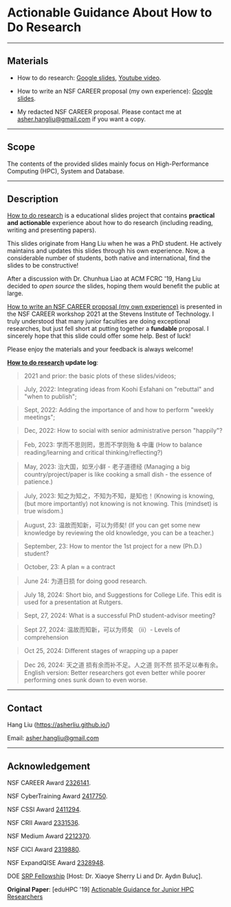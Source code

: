 # Actionable Guidance About How to Do Research

---------
Materials
------------------
- How to do research: [Google slides](https://docs.google.com/presentation/d/1fWNPS5Ts2s13T3GFQIo_6H2LEOT1ZVHy-Pu_tDHHp_A/edit#slide=id.p), [Youtube video](https://www.youtube.com/watch?v=g1cUcJ4DOdI&t=2100s).


- How to write an NSF CAREER proposal (my own experience): [Google slides](https://docs.google.com/presentation/d/1WzOPkXaGoS1THQP68rCCX7fxD2QTmpC5QmAWnirmCWI/edit?usp=sharing).

- My redacted NSF CAREER proposal. Please contact me at asher.hangliu@gmail.com if you want a copy. 

-----
Scope
------------------
The contents of the provided slides mainly focus on High-Performance Computing (HPC), System and Database.

-------
Description
---------------

[How to do research](https://docs.google.com/presentation/d/1fWNPS5Ts2s13T3GFQIo_6H2LEOT1ZVHy-Pu_tDHHp_A/edit#slide=id.p) is a educational slides project that contains **practical and actionable** experience about how to do research (including reading, writing and presenting papers). 

This slides originate from Hang Liu when he was a PhD student. He actively maintains and updates this slides through his own experience. Now, a considerable number of students, both native and international, find the slides to be constructive! 

After a discussion with Dr. Chunhua Liao at ACM FCRC '19, Hang Liu decided to *open source* the slides, hoping them would benefit the public at large.


[How to write an NSF CAREER proposal (my own experience)](https://docs.google.com/presentation/d/1WzOPkXaGoS1THQP68rCCX7fxD2QTmpC5QmAWnirmCWI/edit?usp=sharing) is presented in the NSF CAREER workshop 2021 at the Stevens Institute of Technology. I truly understood that many junior faculties are doing exceptional researches, but just fell short at putting together a **fundable** proposal. I sincerely hope that this slide could offer some help. Best of luck!

Please enjoy the materials and your feedback is always welcome!

**[How to do research](https://docs.google.com/presentation/d/1fWNPS5Ts2s13T3GFQIo_6H2LEOT1ZVHy-Pu_tDHHp_A/edit#slide=id.p) update log**:

> 2021 and prior: the basic plots of these slides/videos;

> July, 2022: Integrating ideas from Koohi Esfahani on "rebuttal" and "when to publish";

> Sept, 2022: Adding the importance of and how to perform "weekly meetings";

> Dec, 2022: How to social with senior administrative person "happily"?

> Feb, 2023: 学而不思则罔，思而不学则殆 & 中庸 (How to balance reading/learning and critical thinking/reflecting?)

> May, 2023: 治大国，如烹小鲜 - 老子道德经 (Managing a big country/project/paper is like cooking a small dish - the essence of patience.)

> July, 2023: 知之为知之，不知为不知，是知也！(Knowing is knowing, (but more importantly) not knowing is not knowing.  This (mindset) is true wisdom.)

> August, 23: 温故而知新，可以为师矣! (If you can get some new knowledge by reviewing the old knowledge, you can be a teacher.)

> September, 23: How to mentor the 1st project for a new (Ph.D.) student?

> October, 23: A plan ≈ a contract

> June 24: 为道日损 for doing good research.

> July 18, 2024: Short bio, and Suggestions for College Life. This edit is used for a presentation at Rutgers.        

> Sept, 27, 2024: What is a successful PhD student-advisor meeting?

> Sept 27, 2024: 温故而知新，可以为师矣 （ii）- Levels of comprehension      

> Oct 25, 2024: Different stages of wrapping up a paper

> Dec 26, 2024: 天之道 损有余而补不足。人之道 则不然 损不足以奉有余。
English version: Better researchers got even better while poorer performing ones sunk down to even worse. 



------
Contact
------------
Hang Liu (https://asherliu.github.io/)

Email: asher.hangliu@gmail.com


-----
Acknowledgement
-------------
NSF CAREER Award [2326141](https://www.nsf.gov/awardsearch/showAward?AWD_ID=2326141&HistoricalAwards=false). 

NSF CyberTraining Award [2417750](https://www.nsf.gov/awardsearch/showAward?AWD_ID=2417750&HistoricalAwards=false).

NSF CSSI Award [2411294](https://www.nsf.gov/awardsearch/showAward?AWD_ID=2411294).

NSF CRII Award [2331536](https://www.nsf.gov/awardsearch/showAward?AWD_ID=2331536&HistoricalAwards=false).

NSF Medium Award [2212370](https://www.nsf.gov/awardsearch/showAward?AWD_ID=2212370&HistoricalAwards=false).

NSF CICI Award [2319880](https://www.nsf.gov/awardsearch/showAward?AWD_ID=2319880).

NSF ExpandQISE Award [2328948](https://www.nsf.gov/awardsearch/showAward?AWD_ID=2328948).

DOE [SRP Fellowship](https://www.energy.gov/) [Host: Dr. Xiaoye Sherry Li and Dr. Aydın Buluç].

**Original Paper**: [eduHPC '19] [Actionable Guidance for Junior HPC Researchers](http://personal.stevens.edu/~hliu77/docs/eduhpc19.pdf)

